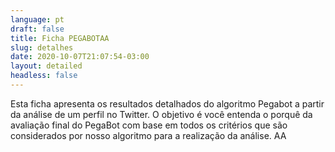 ```yaml
---
language: pt
draft: false
title: Ficha PEGABOTAA
slug: detalhes
date: 2020-10-07T21:07:54-03:00
layout: detailed
headless: false
---
```

Esta ficha apresenta os resultados detalhados do algoritmo Pegabot a partir da análise de um perfil no Twitter. O objetivo é você entenda o porquê da avaliação final do PegaBot com base em todos os critérios que são considerados por nosso algoritmo para a realização da análise. AA